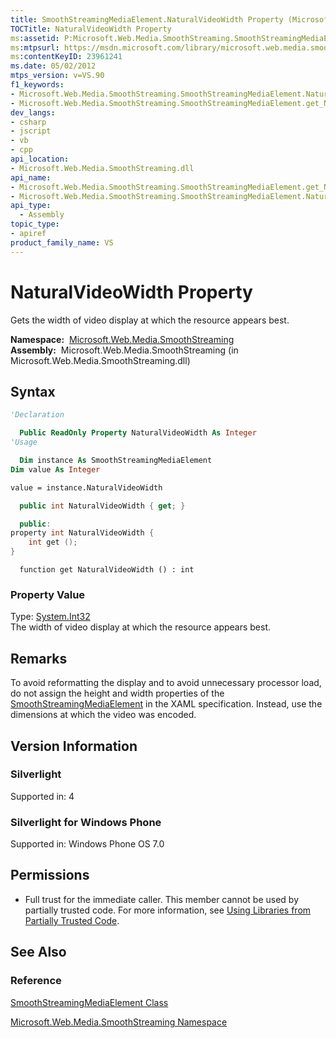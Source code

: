 ```yaml
---
title: SmoothStreamingMediaElement.NaturalVideoWidth Property (Microsoft.Web.Media.SmoothStreaming)
TOCTitle: NaturalVideoWidth Property
ms:assetid: P:Microsoft.Web.Media.SmoothStreaming.SmoothStreamingMediaElement.NaturalVideoWidth
ms:mtpsurl: https://msdn.microsoft.com/library/microsoft.web.media.smoothstreaming.smoothstreamingmediaelement.naturalvideowidth(v=VS.90)
ms:contentKeyID: 23961241
ms.date: 05/02/2012
mtps_version: v=VS.90
f1_keywords:
- Microsoft.Web.Media.SmoothStreaming.SmoothStreamingMediaElement.NaturalVideoWidth
- Microsoft.Web.Media.SmoothStreaming.SmoothStreamingMediaElement.get_NaturalVideoWidth
dev_langs:
- csharp
- jscript
- vb
- cpp
api_location:
- Microsoft.Web.Media.SmoothStreaming.dll
api_name:
- Microsoft.Web.Media.SmoothStreaming.SmoothStreamingMediaElement.get_NaturalVideoWidth
- Microsoft.Web.Media.SmoothStreaming.SmoothStreamingMediaElement.NaturalVideoWidth
api_type:
  - Assembly
topic_type:
- apiref
product_family_name: VS
---
```


# NaturalVideoWidth Property

Gets the width of video display at which the resource appears best.

**Namespace:**  [Microsoft.Web.Media.SmoothStreaming](microsoft-web-media-smoothstreaming-namespace_1.md)  
**Assembly:**  Microsoft.Web.Media.SmoothStreaming (in Microsoft.Web.Media.SmoothStreaming.dll)

## Syntax

```vb
'Declaration

  Public ReadOnly Property NaturalVideoWidth As Integer
'Usage

  Dim instance As SmoothStreamingMediaElement
Dim value As Integer

value = instance.NaturalVideoWidth
```

```csharp
  public int NaturalVideoWidth { get; }
```

```cpp
  public:
property int NaturalVideoWidth {
    int get ();
}
```

```jscript
  function get NaturalVideoWidth () : int
```

### Property Value

Type: [System.Int32](https://msdn.microsoft.com/library/td2s409d)  
The width of video display at which the resource appears best.  

## Remarks

To avoid reformatting the display and to avoid unnecessary processor load, do not assign the height and width properties of the [SmoothStreamingMediaElement](smoothstreamingmediaelement-class-microsoft-web-media-smoothstreaming_1.md) in the XAML specification. Instead, use the dimensions at which the video was encoded.

## Version Information

### Silverlight

Supported in: 4  

### Silverlight for Windows Phone

Supported in: Windows Phone OS 7.0  

## Permissions

  - Full trust for the immediate caller. This member cannot be used by partially trusted code. For more information, see [Using Libraries from Partially Trusted Code](https://msdn.microsoft.com/library/8skskf63).

## See Also

### Reference

[SmoothStreamingMediaElement Class](smoothstreamingmediaelement-class-microsoft-web-media-smoothstreaming_1.md)

[Microsoft.Web.Media.SmoothStreaming Namespace](microsoft-web-media-smoothstreaming-namespace_1.md)

